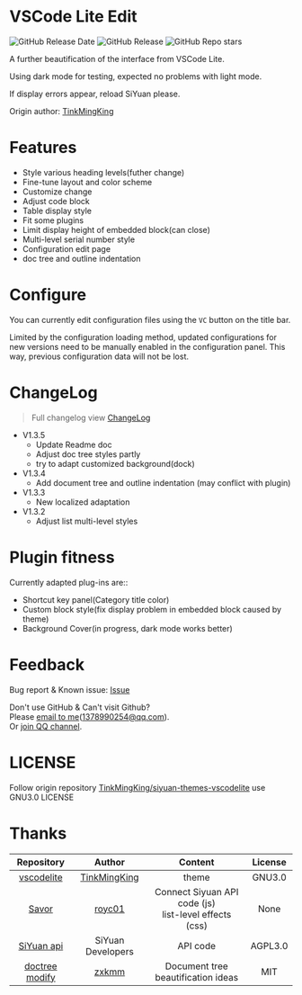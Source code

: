 # VSCode Lite Edit

![GitHub Release Date](https://img.shields.io/github/release-date/lingfengyu-dreaming/siyuan-vscodelite-edit?display_date=published_at)
![GitHub Release](https://img.shields.io/github/v/release/lingfengyu-dreaming/siyuan-vscodelite-edit)
![GitHub Repo stars](https://img.shields.io/github/stars/lingfengyu-dreaming/siyuan-vscodelite-edit)

A further beautification of the interface from VSCode Lite.

Using dark mode for testing, expected no problems with light mode.

If display errors appear, reload SiYuan please.

Origin author: [TinkMingKing](https://github.com/TinkMingKing)

# Features

- Style various heading levels(futher change)
- Fine-tune layout and color scheme
- Customize change
- Adjust code block
- Table display style
- Fit some plugins
- Limit display height of embedded block(can close)
- Multi-level serial number style
- Configuration edit page
- doc tree and outline indentation

# Configure

You can currently edit configuration files using the `VC` button on the title bar.

Limited by the configuration loading method, updated configurations for new versions need to be manually enabled in the configuration panel. This way, previous configuration data will not be lost.

# ChangeLog

> Full changelog view [ChangeLog](https://github.com/lingfengyu-dreaming/siyuan-vscodelite-edit/blob/main/changelog.md)

- V1.3.5
  - Update Readme doc
  - Adjust doc tree styles partly
  - try to adapt customized background(dock)
- V1.3.4
  - Add document tree and outline indentation (may conflict with plugin)
- V1.3.3
  - New localized adaptation
- V1.3.2
  - Adjust list multi-level styles

# Plugin fitness

Currently adapted plug-ins are::

- Shortcut key panel(Category title color)
- Custom block style(fix display problem in embedded block caused by theme)
- Background Cover(in progress, dark mode works better)

# Feedback

Bug report & Known issue: [Issue](https://github.com/lingfengyu-dreaming/siyuan-vscodelite-edit/issues)

Don't use GitHub & Can't visit Github?  
Please [email to me](mailto:1378990254@qq.com)(1378990254@qq.com).  
Or [join QQ channel](https://pd.qq.com/s/7uxvabgbp).

# LICENSE

Follow origin repository [TinkMingKing/siyuan-themes-vscodelite](https://github.com/TinkMingKing/siyuan-themes-vscodelite) use GNU3.0 LICENSE

# Thanks

|                                  Repository                                  |                     Author                      |                         Content                          | License |
| :--------------------------------------------------------------------------: | :---------------------------------------------: | :------------------------------------------------------: | :-----: |
|    [vscodelite](https://github.com/TinkMingKing/siyuan-themes-vscodelite)    | [TinkMingKing](https://github.com/TinkMingKing) |                          theme                           | GNU3.0  |
|          [Savor](https://github.com/royc01/notion-theme/tree/main)           |       [royc01](https://github.com/royc01)       | Connect Siyuan API code (js)<br>list-level effects (css) |  None   |
| [SiYuan api](https://github.com/siyuan-note/siyuan/blob/master/API_zh_CN.md) |                SiYuan Developers                |                         API code                         | AGPL3.0 |
|      [doctree modify](https://github.com/zxkmm/siyuan_doctree_compress)      |        [zxkmm](https://github.com/zxkmm)        |            Document tree beautification ideas            |   MIT   |